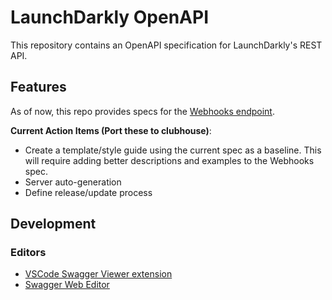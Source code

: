 # LaunchDarkly OpenAPI
This repository contains an OpenAPI specification for LaunchDarkly's REST API.

## Features
As of now, this repo provides specs for the [Webhooks endpoint](https://apidocs.launchdarkly.com/docs/webhooks-overview).

**Current Action Items (Port these to clubhouse)**: 
- Create a template/style guide using the current spec as a baseline. This will require adding better descriptions and examples to the Webhooks spec.
- Server auto-generation
- Define release/update process

## Development

### Editors
- [VSCode Swagger Viewer extension](https://marketplace.visualstudio.com/items?itemName=Arjun.swagger-viewer) 
- [Swagger Web Editor](http://editor.swagger.io/)